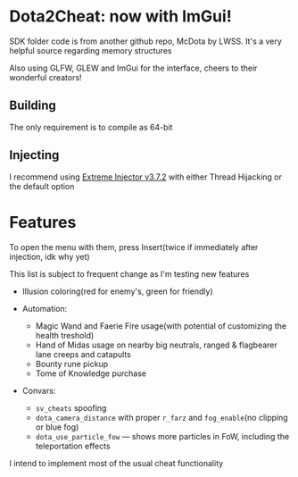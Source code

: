 # Dota2Cheat: now with ImGui!
SDK folder code is from another github repo, McDota by LWSS. It's a very helpful source regarding memory structures

Also using GLFW, GLEW and ImGui for the interface, cheers to their wonderful creators!
## Building
The only requirement is to compile as 64-bit
## Injecting
I recommend using [Extreme Injector v3.7.2](https://www.unknowncheats.me/forum/downloads.php?do=file&id=21570) with either Thread Hijacking or the default option

# Features
To open the menu with them, press Insert(twice if immediately after injection, idk why yet)

This list is subject to frequent change as I'm testing new features
* Illusion coloring(red for enemy's, green for friendly)
* Automation:
  * Magic Wand and Faerie Fire usage(with potential of customizing the health treshold)
  * Hand of Midas usage on nearby big neutrals, ranged & flagbearer lane creeps and catapults
  * Bounty rune pickup
  * Tome of Knowledge purchase

* Convars:
  * `sv_cheats` spoofing
  * `dota_camera_distance` with proper `r_farz` and `fog_enable`(no clipping or blue fog)
  * `dota_use_particle_fow` — shows more particles in FoW, including the teleportation effects
  
I intend to implement most of the usual cheat functionality

